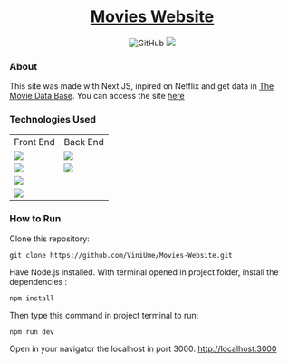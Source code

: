 <div align="center">
  
# <a href="https://movies-website-eight.vercel.app/">Movies Website</a>
  
  <img alt="GitHub" src="https://img.shields.io/github/license/ViniUme/Movies-Website?color=%2306a03c&style=for-the-badge">
  <img src="https://user-images.githubusercontent.com/66230638/156048507-2b9cb88b-52c9-4efe-8dcc-bab7ada3e7f3.png">
</div>

### About
This site was made with Next.JS, inpired on Netflix and get data in <a href="https://www.themoviedb.org/?language=pt-BR">The Movie Data Base</a>. You can access the site <a href="https://movies-website-eight.vercel.app/">here</a>

### Technologies Used
<table>
  <tr>
    <td>Front End</td>
    <td>Back End</td>
  </tr>
  
  <tr>
    <td><img src="https://img.shields.io/badge/Next-black?style=for-the-badge&logo=next.js&logoColor=white"></td>
    <td><img src="https://img.shields.io/badge/Next-black?style=for-the-badge&logo=next.js&logoColor=white"></td>
  </tr>
    <td><img src="https://img.shields.io/badge/html5-%23E34F26.svg?style=for-the-badge&logo=html5&logoColor=white"></td>
    <td><img src="https://img.shields.io/badge/vercel-%23000000.svg?style=for-the-badge&logo=vercel&logoColor=white"></td>
  <tr>
    <td><img src="https://img.shields.io/badge/css3-%231572B6.svg?style=for-the-badge&logo=css3&logoColor=white"></td>
  </tr>
  <tr>
    <td><img src="https://img.shields.io/badge/SASS-hotpink.svg?style=for-the-badge&logo=SASS&logoColor=white"></td>
  </tr>
</table>

### How to Run
Clone this repository:

    git clone https://github.com/ViniUme/Movies-Website.git
    
Have Node.js installed. With terminal opened in project folder, install the dependencies :

    npm install
    
Then type this command in project terminal to run:

    npm run dev
    
Open in your navigator the localhost in port 3000: <a href="http://localhost:3000"> http://localhost:3000</a>
